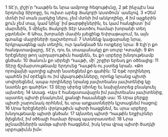 1 Տէ՛ր, յիշի՛ր Դաւթին եւ նրա ամբողջ հեզութիւնը,
2 թէ ինչպէս նա երդուեց Տիրոջը, եւ ուխտ արեց Յակոբի Աստծուն՝ ասելով.
3 «Չեմ մտնի իմ տան յարկից ներս,
չեմ մտնի իմ անկողինը,
4 իմ աչքերին քուն չեմ տայ,
կամ նինջ՝ իմ թարթիչներին,
եւ կամ հանգիստ՝ իմ մարմնին,
5 մինչեւ Յակոբի Տէր Աստծու համար խորանի տեղ չգտնեմ»:
6 Ահա, խորանի մասին լսեցինք Եփրաթայում, եւ այն գտանք մայրիների դաշտերում:
7 Մտնենք կացարանը նրա,
երկրպագենք այն տեղին, ուր կանգնած են ոտքերը նրա:
8 Ելի՛ր քո հանգստավայրը, Տէ՛ր,
դու եւ տապանակը քո սուրբ Կտակի:
9 Քո երէցները թող արդարութիւն հագնեն,
եւ քո սրբերը խնդութեամբ ցնծան:
10 Յանուն քո սիրելի Դաւթի,
մի՛ շրջիր երեսդ քո օծեալից:
11 Տէրը ճշմարտութեամբ երդուեց Դաւթին ու չստեց նրան.
«Քո որովայնի պտղից պիտի նստեցնեմ քո գահին:
12 Եթէ որդիներդ պահեն իմ օրէնքն ու իմ վկայութիւնները,
որոնք նրանց պիտի սովորեցնեմ,
ապա որդիները նրանց յաւիտեանս յաւիտենից կը նստեն քո գահին»:
13 Տէրը սիրեց Սիոնը եւ նախընտրեց բնակուել այնտեղ:
14 Ասաց. «Այս է հանգստավայրն իմ յաւիտեանս յաւիտենից,
այստեղ պիտի բնակուեմ, քանզի հաւանեցի սա:
15 Սրա բերքը պիտի շարունակ օրհնեմ, եւ սրա աղքատներին կշտացնեմ հացով:
16 Սրա երէցներին փրկութիւն պիտի հագցնեմ,
եւ սրա սրբերը խնդութեամբ պիտի ցնծան:
17 Այնտեղ պիտի Դաւթին եղջիւրներ ծլեցնեմ,
իմ օծեալի համար ճրագ պատրաստեմ:
18 Նրա թշնամիներին ամօթ պիտի հագցնեմ,
իսկ նրա վրայ պիտի ծաղկի սրբութիւնն իմ»:

